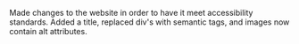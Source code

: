 Made changes to the website in order to have it meet accessibility standards. Added a title, replaced div's with semantic tags, and images now contain alt attributes.
